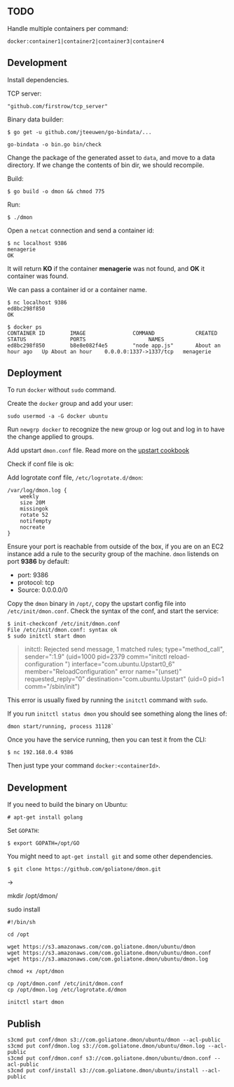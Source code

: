 
## TODO

Handle multiple containers per command:

```
docker:container1|container2|container3|container4
```

## Development
Install dependencies.

TCP server:
```
"github.com/firstrow/tcp_server"
```

Binary data builder:
```
$ go get -u github.com/jteeuwen/go-bindata/...
```

```
go-bindata -o bin.go bin/check
```

Change the package of the generated asset to `data`, and move to a data directory. If we change the contents of bin dir, we should recompile.


Build:
```
$ go build -o dmon && chmod 775
```

Run:

```
$ ./dmon
```

Open a `netcat` connection and send a container id:

```
$ nc localhost 9386
menagerie
OK
```
It will return **KO** if the container **menagerie** was not found, and **OK** it container was found.

We can pass a container id or a container name.


```
$ nc localhost 9386
ed8bc298f850
OK
```

```
$ docker ps
CONTAINER ID        IMAGE               COMMAND             CREATED             STATUS              PORTS                    NAMES
ed8bc298f850        b8e8e082f4e5        "node app.js"       About an hour ago   Up About an hour    0.0.0.0:1337->1337/tcp   menagerie
```

## Deployment
To run `docker` without `sudo` command.

Create the `docker` group and add your user:
```
sudo usermod -a -G docker ubuntu
```
Run `newgrp docker` to recognize the new group or log out and log in to have the change applied to groups.

Add upstart `dmon.conf` file. Read more on the [upstart cookbook][uc]

Check if conf file is ok:

Add logrotate conf file, `/etc/logrotate.d/dmon`:

```
/var/log/dmon.log {
    weekly
    size 20M
    missingok
    rotate 52
    notifempty
    nocreate
}
```

Ensure your port is reachable from outside of the box, if you are on an EC2 instance add a rule to the security group of the machine.
`dmon` listends on port **9386** by default:

* port: 9386
* protocol: tcp
* Source: 0.0.0.0/0

Copy the `dmon` binary in `/opt/`, copy the upstart config file into `/etc/init/dmon.conf`.
Check the syntax of the conf, and start the service:


```
$ init-checkconf /etc/init/dmon.conf
File /etc/init/dmon.conf: syntax ok
$ sudo initctl start dmon
```

>initctl: Rejected send message, 1 matched rules; type="method_call", sender=":1.9" (uid=1000 pid=2379 comm="initctl reload-configuration ") interface="com.ubuntu.Upstart0_6" member="ReloadConfiguration" error name="(unset)" requested_reply="0" destination="com.ubuntu.Upstart" (uid=0 pid=1 comm="/sbin/init")

This error is usually fixed by running the `initctl` command with `sudo`.

If you run `initctl status dmon` you should see something along the lines of:

```
dmon start/running, process 31128`
```

Once you have the service running, then you can test it from the CLI:

```
$ nc 192.168.0.4 9386
```
Then just type your command `docker:<containerId>`.

## Development
If you need to build the binary on Ubuntu:


```
# apt-get install golang
```

Set `GOPATH`:
```
$ export GOPATH=/opt/GO
```

You might need to `apt-get install git` and some other dependencies.

```
$ git clone https://github.com/goliatone/dmon.git
```

<!--
https://github.com/go-godo/godo
s3cmd put dmon s3://com.goliatone.dmon

http://upstart.ubuntu.com/getting-started.html
https://www.digitalocean.com/community/tutorials/the-upstart-event-system-what-it-is-and-how-to-use-it
https://serversforhackers.com/video/process-monitoring-with-upstart
-->

[uc]: http://upstart.ubuntu.com/cookbook/#pre-start-example-debian-and-ubuntu-specific



->

mkdir /opt/dmon/

sudo install

```shell
#!/bin/sh

cd /opt

wget https://s3.amazonaws.com/com.goliatone.dmon/ubuntu/dmon
wget https://s3.amazonaws.com/com.goliatone.dmon/ubuntu/dmon.conf
wget https://s3.amazonaws.com/com.goliatone.dmon/ubuntu/dmon.log

chmod +x /opt/dmon

cp /opt/dmon.conf /etc/init/dmon.conf
cp /opt/dmon.log /etc/logrotate.d/dmon

initctl start dmon

```



## Publish

```
s3cmd put conf/dmon s3://com.goliatone.dmon/ubuntu/dmon --acl-public
s3cmd put conf/dmon.log s3://com.goliatone.dmon/ubuntu/dmon.log --acl-public
s3cmd put conf/dmon.conf s3://com.goliatone.dmon/ubuntu/dmon.conf --acl-public
s3cmd put conf/install s3://com.goliatone.dmon/ubuntu/install --acl-public
```
